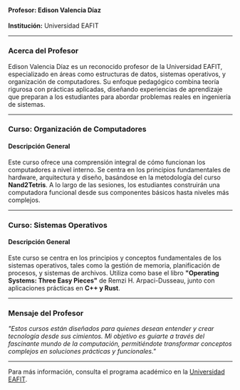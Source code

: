 #### **Profesor:** Edison Valencia Díaz  
**Institución:** Universidad EAFIT

---

### **Acerca del Profesor**  
Edison Valencia Díaz es un reconocido profesor de la Universidad EAFIT, especializado en áreas como estructuras de datos, sistemas operativos, y organización de computadores. Su enfoque pedagógico combina teoría rigurosa con prácticas aplicadas, diseñando experiencias de aprendizaje que preparan a los estudiantes para abordar problemas reales en ingeniería de sistemas.

---

### **Curso: Organización de Computadores**

#### **Descripción General**
Este curso ofrece una comprensión integral de cómo funcionan los computadores a nivel interno. Se centra en los principios fundamentales de hardware, arquitectura y diseño, basándose en la metodología del curso **Nand2Tetris**. A lo largo de las sesiones, los estudiantes construirán una computadora funcional desde sus componentes básicos hasta niveles más complejos.

---

### **Curso: Sistemas Operativos**

#### **Descripción General**
Este curso se centra en los principios y conceptos fundamentales de los sistemas operativos, tales como la gestión de memoria, planificación de procesos, y sistemas de archivos. Utiliza como base el libro **"Operating Systems: Three Easy Pieces"** de Remzi H. Arpaci-Dusseau, junto con aplicaciones prácticas en **C++ y Rust**.

---

### **Mensaje del Profesor**
*"Estos cursos están diseñados para quienes desean entender y crear tecnología desde sus cimientos. Mi objetivo es guiarte a través del fascinante mundo de la computación, permitiéndote transformar conceptos complejos en soluciones prácticas y funcionales."*  

---

Para más información, consulta el programa académico en la [Universidad EAFIT](https://www.eafit.edu.co).  
